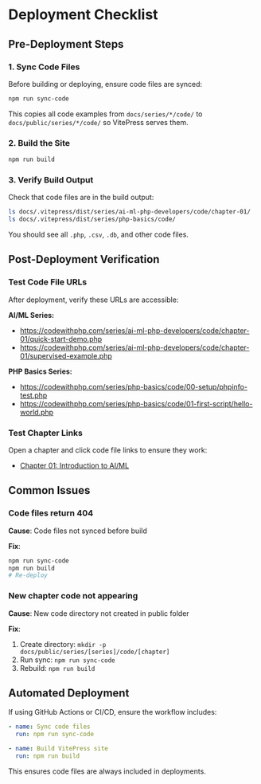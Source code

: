 # Deployment Checklist

## Pre-Deployment Steps

### 1. Sync Code Files
Before building or deploying, ensure code files are synced:

```bash
npm run sync-code
```

This copies all code examples from `docs/series/*/code/` to `docs/public/series/*/code/` so VitePress serves them.

### 2. Build the Site
```bash
npm run build
```

### 3. Verify Build Output
Check that code files are in the build output:

```bash
ls docs/.vitepress/dist/series/ai-ml-php-developers/code/chapter-01/
ls docs/.vitepress/dist/series/php-basics/code/
```

You should see all `.php`, `.csv`, `.db`, and other code files.

## Post-Deployment Verification

### Test Code File URLs

After deployment, verify these URLs are accessible:

**AI/ML Series:**
- https://codewithphp.com/series/ai-ml-php-developers/code/chapter-01/quick-start-demo.php
- https://codewithphp.com/series/ai-ml-php-developers/code/chapter-01/supervised-example.php

**PHP Basics Series:**
- https://codewithphp.com/series/php-basics/code/00-setup/phpinfo-test.php
- https://codewithphp.com/series/php-basics/code/01-first-script/hello-world.php

### Test Chapter Links

Open a chapter and click code file links to ensure they work:
- [Chapter 01: Introduction to AI/ML](https://codewithphp.com/series/ai-ml-php-developers/chapters/01-introduction-to-ai-and-machine-learning-for-php-developers)

## Common Issues

### Code files return 404

**Cause**: Code files not synced before build

**Fix**:
```bash
npm run sync-code
npm run build
# Re-deploy
```

### New chapter code not appearing

**Cause**: New code directory not created in public folder

**Fix**:
1. Create directory: `mkdir -p docs/public/series/[series]/code/[chapter]`
2. Run sync: `npm run sync-code`
3. Rebuild: `npm run build`

## Automated Deployment

If using GitHub Actions or CI/CD, ensure the workflow includes:

```yaml
- name: Sync code files
  run: npm run sync-code

- name: Build VitePress site
  run: npm run build
```

This ensures code files are always included in deployments.
